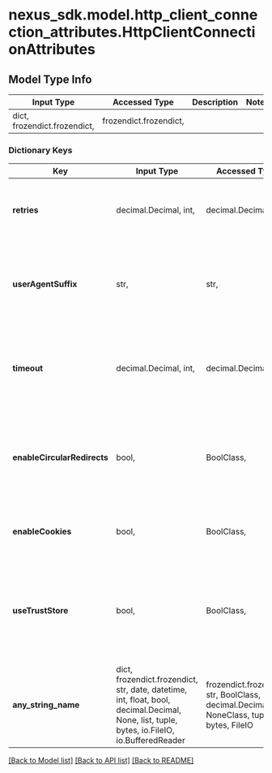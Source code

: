 # nexus_sdk.model.http_client_connection_attributes.HttpClientConnectionAttributes

## Model Type Info
Input Type | Accessed Type | Description | Notes
------------ | ------------- | ------------- | -------------
dict, frozendict.frozendict,  | frozendict.frozendict,  |  | 

### Dictionary Keys
Key | Input Type | Accessed Type | Description | Notes
------------ | ------------- | ------------- | ------------- | -------------
**retries** | decimal.Decimal, int,  | decimal.Decimal,  | Total retries if the initial connection attempt suffers a timeout | [optional] value must be a 32 bit integer
**userAgentSuffix** | str,  | str,  | Custom fragment to append to User-Agent header in HTTP requests | [optional] 
**timeout** | decimal.Decimal, int,  | decimal.Decimal,  | Seconds to wait for activity before stopping and retrying the connection | [optional] value must be a 32 bit integer
**enableCircularRedirects** | bool,  | BoolClass,  | Whether to enable redirects to the same location (may be required by some servers) | [optional] 
**enableCookies** | bool,  | BoolClass,  | Whether to allow cookies to be stored and used | [optional] 
**useTrustStore** | bool,  | BoolClass,  | Use certificates stored in the Nexus Repository Manager truststore to connect to external systems | [optional] 
**any_string_name** | dict, frozendict.frozendict, str, date, datetime, int, float, bool, decimal.Decimal, None, list, tuple, bytes, io.FileIO, io.BufferedReader | frozendict.frozendict, str, BoolClass, decimal.Decimal, NoneClass, tuple, bytes, FileIO | any string name can be used but the value must be the correct type | [optional]

[[Back to Model list]](../../README.md#documentation-for-models) [[Back to API list]](../../README.md#documentation-for-api-endpoints) [[Back to README]](../../README.md)

